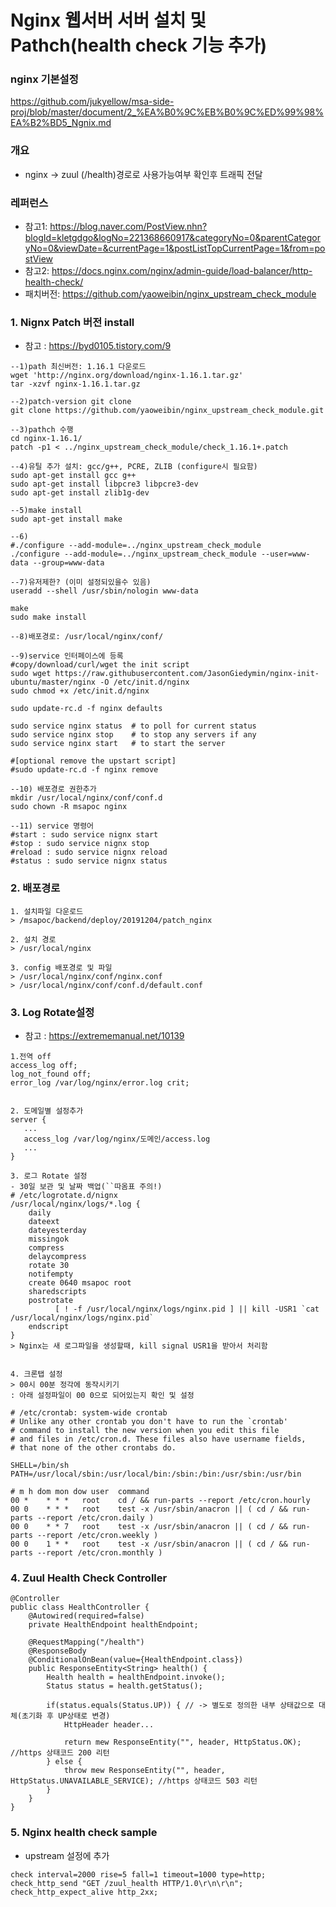 # Nginx 웹서버 서버 설치 및 Pathch(health check 기능 추가)

### nginx 기본설정
https://github.com/jukyellow/msa-side-proj/blob/master/document/2_%EA%B0%9C%EB%B0%9C%ED%99%98%EA%B2%BD5_Ngnix.md

### 개요
- nginx -> zuul (/health)경로로 사용가능여부 확인후 트래픽 전달

### 레퍼런스
- 참고1: https://blog.naver.com/PostView.nhn?blogId=kletgdgo&logNo=221368660917&categoryNo=0&parentCategoryNo=0&viewDate=&currentPage=1&postListTopCurrentPage=1&from=postView
- 참고2:  https://docs.nginx.com/nginx/admin-guide/load-balancer/http-health-check/
- 패치버전: https://github.com/yaoweibin/nginx_upstream_check_module

### 1. Nignx Patch 버전 install
- 참고 : https://byd0105.tistory.com/9
```
--1)path 최신버전: 1.16.1 다운로드
wget 'http://nginx.org/download/nginx-1.16.1.tar.gz'
tar -xzvf nginx-1.16.1.tar.gz

--2)patch-version git clone
git clone https://github.com/yaoweibin/nginx_upstream_check_module.git

--3)pathch 수행
cd nginx-1.16.1/
patch -p1 < ../nginx_upstream_check_module/check_1.16.1+.patch

--4)유틸 추가 설치: gcc/g++, PCRE, ZLIB (configure시 필요함)
sudo apt-get install gcc g++
sudo apt-get install libpcre3 libpcre3-dev
sudo apt-get install zlib1g-dev

--5)make install
sudo apt-get install make

--6)
#./configure --add-module=../nginx_upstream_check_module
./configure --add-module=../nginx_upstream_check_module --user=www-data --group=www-data

--7)유저제한? (이미 설정되있을수 있음)
useradd --shell /usr/sbin/nologin www-data

make
sudo make install

--8)배포경로: /usr/local/nginx/conf/

--9)service 인터페이스에 등록
#copy/download/curl/wget the init script
sudo wget https://raw.githubusercontent.com/JasonGiedymin/nginx-init-ubuntu/master/nginx -O /etc/init.d/nginx
sudo chmod +x /etc/init.d/nginx

sudo update-rc.d -f nginx defaults

sudo service nginx status  # to poll for current status
sudo service nginx stop    # to stop any servers if any
sudo service nginx start   # to start the server

#[optional remove the upstart script]
#sudo update-rc.d -f nginx remove

--10) 배포경로 권한추가
mkdir /usr/local/nginx/conf/conf.d
sudo chown -R msapoc nginx

--11) service 명령어
#start : sudo service nignx start
#stop : sudo service nignx stop
#reload : sudo service nignx reload
#status : sudo service nignx status
```

### 2. 배포경로
```
1. 설치파일 다운로드
> /msapoc/backend/deploy/20191204/patch_nginx

2. 설치 경로
> /usr/local/nginx

3. config 배포경로 및 파일
> /usr/local/nginx/conf/nginx.conf
> /usr/local/nginx/conf/conf.d/default.conf
```

### 3. Log Rotate설정
- 참고 : https://extrememanual.net/10139
```
1.전역 off
access_log off;
log_not_found off;
error_log /var/log/nginx/error.log crit;


2. 도메일별 설정추가
server {
   ...
   access_log /var/log/nginx/도메인/access.log
   ...
}

3. 로그 Rotate 설정
- 30일 보관 및 날짜 백업(``따옴표 주의!)
# /etc/logrotate.d/nignx 
/usr/local/nginx/logs/*.log {
    daily
    dateext
    dateyesterday
    missingok
    compress
    delaycompress
    rotate 30
    notifempty
    create 0640 msapoc root
    sharedscripts
    postrotate
          [ ! -f /usr/local/nginx/logs/nginx.pid ] || kill -USR1 `cat /usr/local/nginx/logs/nginx.pid`
    endscript
}
> Nginx는 새 로그파일을 생성할때, kill signal USR1을 받아서 처리함  


4. 크론탭 설정
> 00시 00분 정각에 동작시키기
: 아래 설정파일이 00 0으로 되어있는지 확인 및 설정

# /etc/crontab: system-wide crontab
# Unlike any other crontab you don't have to run the `crontab'
# command to install the new version when you edit this file
# and files in /etc/cron.d. These files also have username fields,
# that none of the other crontabs do.

SHELL=/bin/sh
PATH=/usr/local/sbin:/usr/local/bin:/sbin:/bin:/usr/sbin:/usr/bin

# m h dom mon dow user  command
00 *    * * *   root    cd / && run-parts --report /etc/cron.hourly
00 0    * * *   root    test -x /usr/sbin/anacron || ( cd / && run-parts --report /etc/cron.daily )
00 0    * * 7   root    test -x /usr/sbin/anacron || ( cd / && run-parts --report /etc/cron.weekly )
00 0    1 * *   root    test -x /usr/sbin/anacron || ( cd / && run-parts --report /etc/cron.monthly )
```

### 4. Zuul Health Check Controller
```
@Controller
public class HealthController {
    @Autowired(required=false)
    private HealthEndpoint healthEndpoint;

    @RequestMapping("/health")
    @ResponseBody
    @ConditionalOnBean(value={HealthEndpoint.class})
    public ResponseEntity<String> health() {
        Health health = healthEndpoint.invoke();
        Status status = health.getStatus();
        
        if(status.equals(Status.UP)) { // -> 별도로 정의한 내부 상태값으로 대체(초기화 후 UP상태로 변경)
            HttpHeader header...
        
            return mew ResponseEntity("", header, HttpStatus.OK); //https 상태코드 200 리턴
        } else {
            throw mew ResponseEntity("", header, HttpStatus.UNAVAILABLE_SERVICE); //https 상태코드 503 리턴
        }        
    }
}
```

### 5. Nginx health check sample
- upstream 설정에 추가
```
check interval=2000 rise=5 fall=1 timeout=1000 type=http;
check_http_send "GET /zuul_health HTTP/1.0\r\n\r\n";
check_http_expect_alive http_2xx;
```
